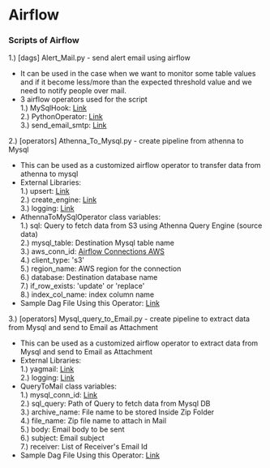 # Airflow
### Scripts of Airflow

1.) [dags] Alert_Mail.py - send alert email using airflow<br/>

   - It can be used in the case when we want to monitor some table values and if it become less/more than the expected threshold value and we need to notify people over mail.<br/>
   - 3 airflow operators used for the script<br/>
       1.) MySqlHook: [Link](https://airflow.apache.org/docs/apache-airflow-providers-mysql/1.0.0/_api/airflow/providers/mysql/hooks/mysql/index.html)<br/>
       2.) PythonOperator: [Link](https://airflow.apache.org/docs/apache-airflow/stable/howto/operator/python.html)<br/>
       3.) send_email_smtp: [Link](https://airflow.apache.org/docs/apache-airflow/stable/howto/email-config.html)<br/>

2.) [operators] Athenna_To_Mysql.py - create pipeline from athenna to Mysql<br/>

   - This can be used as a customized airflow operator to transfer data from athenna to mysql<br/>
   - External Libraries:<br/>
       1.) upsert: [Link](https://pypi.org/project/upsert/)<br/>
       2.) create_engine: [Link](https://docs.sqlalchemy.org/en/14/core/engines.html)<br/>
       3.) logging: [Link](https://docs.python.org/3/howto/logging.html)<br/>
   - AthennaToMySqlOperator class variables:<br/>
      1.) sql: Query to fetch data from S3 using Athenna Query Engine (source data)<br/>
      2.) mysql_table: Destination Mysql table name<br/>
      3.) aws_conn_id: [Airflow Connections AWS](https://airflow.apache.org/docs/apache-airflow-providers-amazon/stable/connections/aws.html)<br/>
      4.) client_type: 's3'<br/>
      5.) region_name: AWS region for the connection<br/>
      6.) database: Destination database name<br/>
      7.) if_row_exists: 'update' or 'replace'<br/>
      8.) index_col_name: index column name<br/>
   - Sample Dag File Using this Operator: [Link](https://github.com/abhaypartap12/Airflow/blob/main/dags/ETL_athenna_to_sql.py)<br/>

3.) [operators] Mysql_query_to_Email.py - create pipeline to extract data from Mysql and send to Email as Attachment<br/>

   - This can be used as a customized airflow operator to extract data from Mysql and send to Email as Attachment<br/>
   - External Libraries:<br/>
       1.) yagmail: [Link](https://github.com/abhaypartap12/python-mini-projects/tree/send_email/projects/Send_Email)<br/>
       2.) logging: [Link](https://docs.python.org/3/howto/logging.html)<br/>
   - QueryToMail class variables:<br/>
     1.) mysql_conn_id: [Link](https://airflow.apache.org/docs/apache-airflow-providers-mysql/stable/connections/mysql.html)<br/>
     2.) sql_query: Path of Query to fetch data from Mysql DB<br/>
     3.) archive_name: File name to be stored Inside Zip Folder<br/>
     4.) file_name: Zip file name to attach in Mail<br/>
     5.) body: Email body to be sent<br/>
     6.) subject: Email subject<br/>
     7.) receiver: List of Receiver's Email Id<br/>
   - Sample Dag File Using this Operator: [Link](https://github.com/abhaypartap12/Airflow/blob/main/dags/ETL_mysql_to_mail.py)<br/>
